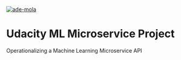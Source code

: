 [![ade-mola](https://circleci.com/gh/ade-mola/udacity-ml-microservice.svg?style=svg)](https://circleci.com/gh/ade-mola/udacity-ml-microservice)

# Udacity ML Microservice Project
Operationalizing a Machine Learning Microservice API

